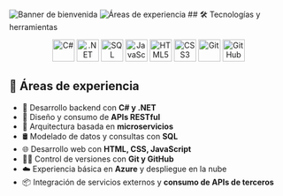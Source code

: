 <picture>
  <source srcset="https://res.cloudinary.com/dmydsvqhk/image/upload/v1748145712/banner_noche_bi2fky.png" media="(prefers-color-scheme: dark)">
  <source srcset="https://res.cloudinary.com/dmydsvqhk/image/upload/v1748145712/BANNER_DIA_pi3td7.png" media="(prefers-color-scheme: light)">
  <img src="https://res.cloudinary.com/dmydsvqhk/image/upload/v1748145712/BANNER_DIA_pi3td7.png" alt="Banner de bienvenida">
</picture>
<picture>
  <source srcset="https://res.cloudinary.com/dmydsvqhk/image/upload/v1748219495/Areas_noche_recorte_crg7jv.png" media="(prefers-color-scheme: dark)">
  <source srcset="https://res.cloudinary.com/dmydsvqhk/image/upload/v1748219495/Areas_dia_Recorte_gkx19g.png" media="(prefers-color-scheme: light)">
  <img src="https://res.cloudinary.com/dmydsvqhk/image/upload/v1748145712/BANNER_DIA_pi3td7.png" alt="Áreas de experiencia">
</picture>
## 🛠️ Tecnologías y herramientas

<p align="center">
  <img src="https://cdn.jsdelivr.net/gh/devicons/devicon/icons/csharp/csharp-original.svg" alt="C#" height="40" />
  <img src="https://cdn.jsdelivr.net/gh/devicons/devicon/icons/dot-net/dot-net-original.svg" alt=".NET" height="40" />
  <img src="https://cdn.jsdelivr.net/gh/devicons/devicon/icons/sqlite/sqlite-original.svg" alt="SQL" height="40" />
  <img src="https://cdn.jsdelivr.net/gh/devicons/devicon/icons/javascript/javascript-original.svg" alt="JavaScript" height="40" />
  <img src="https://cdn.jsdelivr.net/gh/devicons/devicon/icons/html5/html5-original.svg" alt="HTML5" height="40" />
  <img src="https://cdn.jsdelivr.net/gh/devicons/devicon/icons/css3/css3-original.svg" alt="CSS3" height="40" />
  <img src="https://cdn.jsdelivr.net/gh/devicons/devicon/icons/git/git-original.svg" alt="Git" height="40" />
  <img src="https://cdn.jsdelivr.net/gh/devicons/devicon/icons/github/github-original.svg" alt="GitHub" height="40" />
</p>

## 🚀 Áreas de experiencia

- 🔧 Desarrollo backend con **C# y .NET**
- 🧱 Diseño y consumo de **APIs RESTful**
- 🧩 Arquitectura basada en **microservicios**
- 🛢️ Modelado de datos y consultas con **SQL**
- 🌐 Desarrollo web con **HTML, CSS, JavaScript**
- 🧑‍💻 Control de versiones con **Git y GitHub**
- ☁️ Experiencia básica en **Azure** y despliegue en la nube
- 📦 Integración de servicios externos y **consumo de APIs de terceros**


<!--
**mlainezdev/mlainezdev** is a ✨ _special_ ✨ repository because its `README.md` (this file) appears on your GitHub profile.

Here are some ideas to get you started:

- 🔭 I’m currently working on ...
- 🌱 I’m currently learning ...
- 👯 I’m looking to collaborate on ...
- 🤔 I’m looking for help with ...
- 💬 Ask me about ...
- 📫 How to reach me: ...
- 😄 Pronouns: ...
- ⚡ Fun fact: ...
-->
